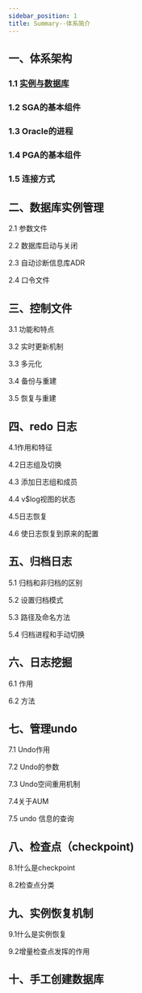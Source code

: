 ```yaml
---
sidebar_position: 1
title: Summary--体系简介
---
```



## 一、体系架构


### 1.1 [实例与数据库](/docs/DB-Oracle/Theory--实例与数据库)


### 1.2 SGA的基本组件

### 1.3 Oracle的进程

### 1.4 PGA的基本组件

### 1.5 连接方式


## 二、数据库实例管理



2.1 参数文件 
    
2.2 数据库启动与关闭 

2.3 自动诊断信息库ADR 

2.4 口令文件 


## 三、控制文件

3.1 功能和特点 

3.2 实时更新机制 

3.3 多元化 

3.4 备份与重建 

3.5 恢复与重建 



## 四、redo 日志

4.1作用和特征 

4.2日志组及切换 

4.3 添加日志组和成员 

4.4 v$log视图的状态 

4.5日志恢复 

4.6 使日志恢复到原来的配置 


## 五、归档日志

5.1 归档和非归档的区别 

5.2 设置归档模式 

5.3 路径及命名方法 

5.4 归档进程和手动切换 


## 六、日志挖掘

6.1 作用 

6.2 方法 


## 七、管理undo

7.1 Undo作用 

7.2 Undo的参数 

7.3 Undo空间重用机制 

7.4关于AUM 

7.5 undo 信息的查询 

## 八、检查点（checkpoint)

8.1什么是checkpoint 


8.2检查点分类 

## 九、实例恢复机制
9.1什么是实例恢复 

9.2增量检查点发挥的作用 

## 十、手工创建数据库
